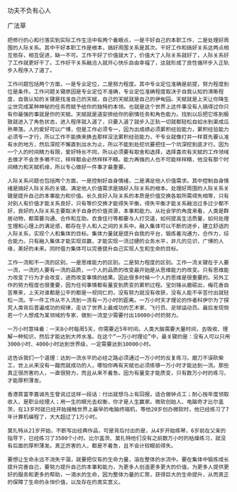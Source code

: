 功夫不负有心人

广法草


    把修行的心和行落实到实际工作生活中有两个着眼点，一是干好自己的本职工作，二是处理好周围的人际关系。其中干好本职工作是根本，搞好周围关系是其次。干好工作和搞好关系这两点相互依存，相互促进，缺一不可。工作干好了价值就大了，价值大了人际关系就好了，人际关系好了工作就更好干了。工作好干关系融洽人就开心快乐自由幸福了，这就形成了良性循环步入正轨步入程序入了道了。

    工作问题包括两个方面，一是专业定位，二是努力程度。其中专业定位准确是前提，努力程度到位是条件。工作问题关键原因是专业定位不准确，专业定位准确程度取决于自我认知的清晰程度，自我认知的关键是找准自己的天赋，自己的天赋就是自己的伊甸园。天赋就是上天让你降生尘世完成某种神秘的任务而赋予给你的独特的本领。也就是这个世界上这件事没有人搞得过你只有你最强的事就是你的天赋。天赋就是道安排给你的剧情任务和角色能力。找到以后把它练到极致就进入了角色状态，进入程序就入道了，只要入道了就步入正轨一切就都轻松自如水到渠成瓜熟蒂落。人的爱好可以广博，但是工作必须专一，因为出成绩必须累积经验能力，累积经验能力必须专一才行，所以工作不能换来换去那样没法累积经验能力，干专业就像打井一样首先要认准有水的地方，然后深挖不懈直到出水为止，所以不能到处挖坑要把住一个坑深挖到底才行。因为一个人的时间精力有限，爱好特长不同，所以必须要有取舍和选择，选择喜欢有天赋的工作领域去做才不会贪多嚼不烂，样样都会必然样样不精。能力再强的人也不可能样样精，他没有那个时间精力和天赋机缘，所以专心做好一件事才最重要。

    人际关系问题也包括两个方面，一是控制好自身情绪，二是满足他人价值需求。其中控制自身情绪是搞好人际关系的关键。满足他人价值需求是搞好人际关系的根本。处理好周围的人际关系关键是提升自己的本事能力和价值。长久良好人际关系的本质是价值交换各取所需得失相等，只有对别人有价值才能关系良好，只有等价交换才能得失平衡，得失平衡才能关系融洽过多过少都不好，良好的人际关系主要取决于自身的价值资源，本事和能力。从社会学的角度来看，人类是群居动物，都需要沟通、合作和互助。衣食住行等都要与人打交道，如何提高生活质量，如何处理生理和心理上的满足感，都存在于人和人之间的关系中。融入集体可以不断的进步，建立舒适的人际关系，实现个人和集体的目标。集体力量就是提升自我的平台，锻炼着沟通力，合作力，综合能力。只有融入集体才能实现双赢，才能实现一流过硬的业务水平，非凡的见识，广博的人缘，美好的未来。同时借力集体可以完善提升自己实现人生和生命的目标。

    工作一流和不一流的区别，一是思维能力的区别。二是努力程度的区别。工作一流关键在于人要一流，一流的人要有一流的品质，一个人的品质的改变最开始是从思维能力的改变。只有思维能力改变了行为才会改变，进而改变事情的结果。因此很多时候一个人的思维是很重要的。另外工作的努力程度也很重要，因为任何事情都有量变到质变的累积过程。宝剑锋从磨砺出，梅花香自苦寒来，上天对谁都是公平的都是一视同仁的，没有努力就没有收获，没有人能不辛苦付出就轻松一流。干一件工作从不入流到一流有一万小时的距离。一万小时天才理论的作者科伊尔为了探究人类背后普遍成功的规律，走访了世界上最成功的艺术家、飞行员、足球运动员。最后发现倘若一个人想成为某领域的专家，做到一流至少需要付出10000小时的努力。

    一万小时意味着：一天8小时每周5天，你需要近5年时间。人类大脑需要大量时间，去吸收、理解一种知识，然后才能达到大师水准。在这个“一万小时理论”中，最关键的是：没有人可以只用3000小时、4000小时达到世界级，一定需要达到10000小时。

    这告诉我们一个道理：达到一流水平的必经之路必须通过一万小时的反复练习，磨刀不误砍柴工，世上从来没有一蹴而就成功的人，哪怕你再有天赋也必须练够一万小时才能达到一流。那些真正很厉害的人，一直很努力，而且从来不着急。因为有量变才能质变，只有数万小时的练习，才能厚积薄发。

    香港首富李嘉诚先生曾说过这样一段话：付出就想马上有回报，适合做钟点工；耐心按年度领取收入，是职业经理人；用一生的眼光去权衡，你才是人生赢家。微软创始人、电脑奇才比尔盖茨，在13岁时就已经开始接触世界上最早的电脑终端机，等他20岁创办微软时，他已经练习了7年计算机编程了，大大超过了1万小时。

    莫扎特从21岁开始，不断写出经典作品，可是背后付出的是，从4岁开始练琴，6岁前在父亲的指导下，已经练习了3500个小时。比尔盖茨、莫扎特他们没有之前数万小时的枯燥练习，就没有后面的厚积薄发。真正厉害的人，都是不着急，且不会计较眼前得失。

    要想让生命永远不消失干涸，就要把仅有的生命力量，溶在整体的水流中。要在集体中锻炼成长提升完善自己，要努力提升自己的本事和能力，为更多人创造更多更大的价值，为更多人提供更好的服务和更多的帮助，一滴水的生命，因为整体力量的汇聚，获得巨大的生命提升，从而真正的保障了生命的永恒价值，以及存在的真实意义。



